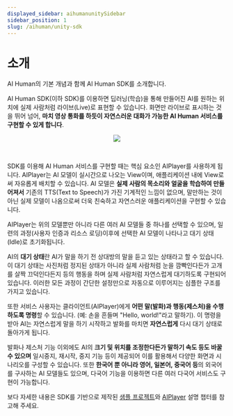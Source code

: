 ```yaml
---
displayed_sidebar: aihumanunitySidebar
sidebar_position: 1
slug: /aihuman/unity-sdk
---
```


# 소개

AI Human의 기본 개념과 함께 AI Human SDK를 소개합니다.

AI Human SDK(이하 SDK)를 이용하면 딥러닝(학습)을 통해 만들어진 AI를 원하는 위치에 실제 사람처럼 라이브(Live)로 표현할 수 있습니다. 화면만 라이브로 표시하는 것을 뛰어 넘어, **마치 영상 통화를 하듯이 자연스러운 대화가 가능한 AI Human 서비스를 구현할 수 있게 합니다**.

<p align="center">
<img src="/img/aihuman/unity/introduction.png" style={{zoom: "40%"}} />
</p>

<br/>

SDK를 이용해 AI Human 서비스를 구현할 때는 핵심 요소인 AIPlayer를 사용하게 됩니다.
AIPlayer는 AI 모델이 실시간으로 나오는 View이며, 애플리케이션 내에 View로써 자유롭게 배치할 수 있습니다. AI 모델은 **실제 사람의 목소리와 얼굴을 학습하여 만들어져서** 기존의 TTS(Text to Speech)가 가진 기계적인 느낌이 없으며, 말만하는 것이 아닌 실제 모델이 나옴으로써 더욱 친숙하고 자연스러운 애플리케이션을 구현할 수 있습니다. 

AIPlayer는 위의 모델뿐만 아니라 다른 여러 AI 모델들 중 하나를 선택할 수 있으며, 일련의 과정(사용자 인증과 리소스 로딩)이후에 선택한 AI 모델이 나타나고 대기 상태(Idle)로 초기화됩니다.

AI의 **대기 상태**란 AI가 말을 하기 전 상대방의 말을 듣고 있는 상태라고 할 수 있습니다. 이 대기 상태는 사진처럼 정지된 상태가 아니라 실제 사람처럼 눈을 깜빡인다든가 고개를 살짝 끄덕인다든지 등의 행동을 하며 실제 사람처럼 자연스럽게 대기하도록 구현되어 있습니다. 이러한 모든 과정이 간단한 설정만으로 자동으로 이루어지는 심플한 구조를 가지고 있습니다.

또한 서비스 사용자는 클라이언트(AIPlayer)에게 **어떤 말(발화)과 행동(제스처)을 수행하도록 명령**할 수 있습니다. (예: 손을 흔들며 "Hello, world!"라고 말하기). 이 명령을 받아 AI는 자연스럽게 말을 하기 시작하고 발화를 마치면 **자연스럽게** 다시 대기 상태로 돌아가게 됩니다.

발화나 제스처 기능 이외에도 AI의 **크기 및 위치를 조정한다든가 말하기 속도 등도 바꿀수 있으며** 일시중지, 재시작, 중지 기능 등이 제공되어 이를 활용해서 다양한 화면과 시나리오를 구성할 수 있습니다. 또한 **한국어 뿐 아니라 영어, 일본어, 중국어 등**의 외국어를 구사하는 AI 모델들도 있으며, 다국어 기능을 이용하면 다른 여러 다국어 서비스도 구현이 가능합니다. 

보다 자세한 내용은 SDK를 기반으로 제작된 [샘플 프로젝트](../category/sample-project-description-4)와 [AIPlayer](../category/aiplayer-description-4) 설명 챕터를 참고해 주세요.
